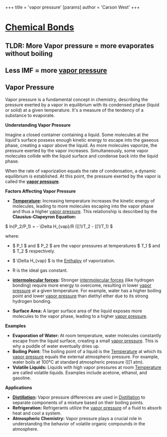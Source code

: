 +++
 title = 'vapor pressure'
[params]
	author = 'Carson West'
+++
# [Chemical Bonds](./../chemical-bonds/)

## TLDR: More Vapor pressure = more evaporates without boiling 
## Less IMF = more [vapor pressure](./../vapor-pressure/) 
## Vapor Pressure

Vapor pressure is a fundamental concept in chemistry, describing the pressure exerted by a vapor in equilibrium with its condensed phase (liquid or solid) at a given temperature. It's a measure of the tendency of a substance to evaporate.

**Understanding Vapor Pressure**

Imagine a closed container containing a liquid. Some molecules at the liquid's surface possess enough kinetic energy to escape into the gaseous phase, creating a vapor above the liquid. As more molecules vaporize, the pressure exerted by the vapor increases. Simultaneously, some vapor molecules collide with the liquid surface and condense back into the liquid phase.

When the rate of vaporization equals the rate of condensation, a dynamic equilibrium is established. At this point, the pressure exerted by the vapor is called the **[vapor pressure](./../vapor-pressure/)**.

**Factors Affecting Vapor Pressure**

* **[Temperature](./../temperature/):**  Increasing temperature increases the kinetic energy of molecules, leading to more molecules escaping into the vapor phase and thus a higher [vapor pressure](./../vapor-pressure/). This relationship is described by the **Clausius-Clapeyron Equation:**

 $ ln(P_2/P_1) = - \Delta H_{vap}/R ([[1/T_2 - [[1/T_1) $ 

where:
*  $ P_1 $  and  $ P_2 $  are the vapor pressures at temperatures  $ T_1 $  and  $ T_2 $  respectively.
*  $ \Delta H_{vap} $  is the [Enthalpy](./../enthalpy/) of vaporization.
* R is the ideal gas constant.

* **[intermolecular forces](./../intermolecular-forces/):** Stronger [intermolecular forces](./../intermolecular-forces/) (like hydrogen bonding) require more energy to overcome, resulting in lower [vapor pressure](./../vapor-pressure/) at a given temperature. For example, water has a higher boiling point and lower [vapor pressure](./../vapor-pressure/) than diethyl ether due to its strong hydrogen bonding.

* **Surface Area:** A larger surface area of the liquid exposes more molecules to the vapor phase, leading to a higher [vapor pressure](./../vapor-pressure/).

**Examples**

* **Evaporation of Water:** At room temperature, water molecules constantly escape from the liquid surface, creating a small [vapor pressure](./../vapor-pressure/). This is why a puddle of water eventually dries up.
* **Boiling Point:** The boiling point of a liquid is the [Temperature](./../temperature/) at which its [vapor pressure](./../vapor-pressure/) equals the external atmospheric pressure. For example, water boils at 100°C at standard atmospheric pressure ([[1 atm).
* **Volatile Liquids:** Liquids with high vapor pressures at room [Temperature](./../temperature/) are called volatile liquids. Examples include acetone, ethanol, and gasoline.

**Applications**

* **[Distillation](./../distillation/):** Vapor pressure differences are used in [Distillation](./../distillation/) to separate components of a mixture based on their boiling points.
* **Refrigeration:** Refrigerants utilize the [vapor pressure](./../vapor-pressure/) of a fluid to absorb heat and cool a system.
* **Atmospheric Chemistry:** Vapor pressure plays a crucial role in understanding the behavior of volatile organic compounds in the atmosphere.
